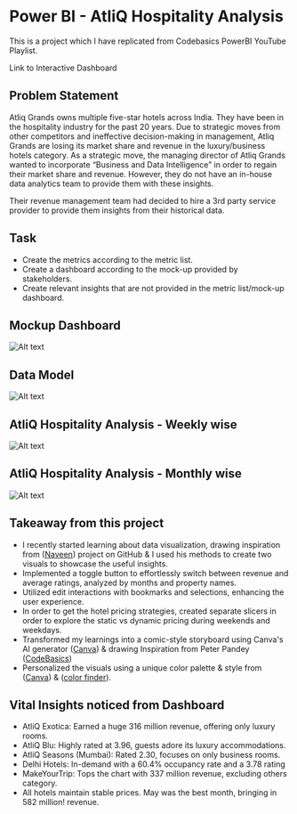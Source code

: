 
# Power BI - AtliQ Hospitality Analysis 

This is a project which I have replicated from Codebasics PowerBI YouTube Playlist.

Link to Interactive Dashboard

## Problem Statement

Atliq Grands owns multiple five-star hotels across India. They have been in the hospitality industry for the past 20 years. Due to strategic moves from other competitors and ineffective decision-making in management, Atliq Grands are losing its market share and revenue in the luxury/business hotels category. As a strategic move, the managing director of Atliq Grands wanted to incorporate “Business and Data Intelligence” in order to regain their market share and revenue. However, they do not have an in-house data analytics team to provide them with these insights.

Their revenue management team had decided to hire a 3rd party service provider to provide them insights from their historical data.
## Task

- Create the metrics according to the metric list.
- Create a dashboard according to the mock-up provided by stakeholders.
- Create relevant insights that are not provided in the metric list/mock-up dashboard.


## Mockup Dashboard

![Alt text](https://user-images.githubusercontent.com/114329084/271995019-66c31d9a-cf9f-4de4-8d6a-9f02858f9cf8.png)
## Data Model

![Alt text](https://user-images.githubusercontent.com/114329084/271995774-eaf998e2-fc76-4b9a-969c-2e4a2d429f26.png)
## AtliQ Hospitality Analysis - Weekly wise

![Alt text](https://user-images.githubusercontent.com/114329084/272003637-c69fc5d1-420d-401f-b836-7ffe8c1dcadf.png)
## AtliQ Hospitality Analysis - Monthly wise
![Alt text](https://user-images.githubusercontent.com/114329084/272003718-c36e9a60-3f6f-4b1a-b2e7-a9e56d149acd.png)
## Takeaway from this project

- I recently started learning about data visualization, drawing inspiration from ([Naveen](https://github.com/Naveen-S6/AtliQ_Hospitality_Analysis_PowerBI)) project on GitHub & I used his methods to create two visuals to showcase the useful insights.
- Implemented a toggle button to effortlessly switch between revenue and average ratings, analyzed by months and property names.
- Utilized edit interactions with bookmarks and selections, enhancing the user experience.
- In order to get the hotel pricing strategies, created separate slicers in order to explore the static vs dynamic pricing during weekends and weekdays.
- Transformed my learnings into a comic-style storyboard using Canva's AI generator ([Canva](https://www.canva.com/)) & drawing Inspiration from Peter Pandey ([CodeBasics](https://codebasics.io/))
- Personalized the visuals using a unique color palette & style from ([Canva](https://www.canva.com/colors/color-palette-generator/)) & ([color finder](https://imagecolorfinder.com/)).

## Vital Insights noticed from Dashboard

- AtliQ Exotica: Earned a huge 316 million revenue, offering only luxury rooms.
- AtliQ Blu: Highly rated at 3.96, guests adore its luxury accommodations.
- AtliQ Seasons (Mumbai): Rated 2.30, focuses on only business rooms.
- Delhi Hotels: In-demand with a 60.4% occupancy rate and a 3.78 rating
- MakeYourTrip: Tops the chart with 337 million revenue, excluding others category.
- All hotels maintain stable prices. May was the best month, bringing in 582 million! revenue.
